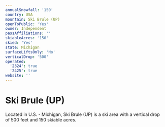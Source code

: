 ```yaml
---
annualSnowfall: '150'
country: USA
mountain: Ski Brule (UP)
openToPublic: 'Yes'
owner: Independent
passAffiliations: ''
skiableAcres: '150'
skied: 'Yes'
state: Michigan
surfaceLiftsOnly: 'No'
verticalDrop: '500'
operated:
  '2324': true
  '2425': true
website: ''
---
```



# Ski Brule (UP)

Located in U.S. - Michigan, Ski Brule (UP) is a ski area with a vertical drop of 500 feet and 150 skiable acres.
